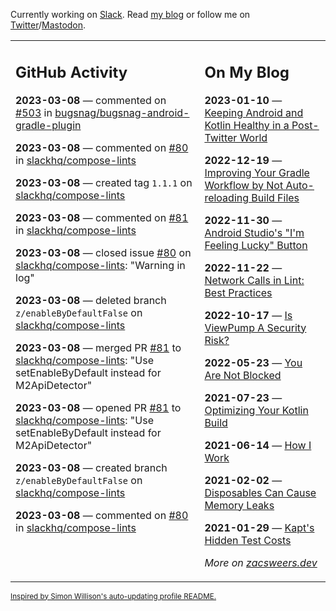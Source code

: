 Currently working on [Slack](https://slack.com/). Read [my blog](https://zacsweers.dev/) or follow me on [Twitter](https://twitter.com/ZacSweers)/[Mastodon](https://hachyderm.io/@ZacSweers).

<table><tr><td valign="top" width="60%">

## GitHub Activity
<!-- githubActivity starts -->
**2023-03-08** — commented on [#503](https://github.com/bugsnag/bugsnag-android-gradle-plugin/issues/503#issuecomment-1460729274) in [bugsnag/bugsnag-android-gradle-plugin](https://github.com/bugsnag/bugsnag-android-gradle-plugin)

**2023-03-08** — commented on [#80](https://github.com/slackhq/compose-lints/issues/80#issuecomment-1460623871) in [slackhq/compose-lints](https://github.com/slackhq/compose-lints)

**2023-03-08** — created tag `1.1.1` on [slackhq/compose-lints](https://github.com/slackhq/compose-lints)

**2023-03-08** — commented on [#81](https://github.com/slackhq/compose-lints/pull/81#issuecomment-1460615823) in [slackhq/compose-lints](https://github.com/slackhq/compose-lints)

**2023-03-08** — closed issue [#80](https://github.com/slackhq/compose-lints/issues/80) on [slackhq/compose-lints](https://github.com/slackhq/compose-lints): "Warning in log"

**2023-03-08** — deleted branch `z/enableByDefaultFalse` on [slackhq/compose-lints](https://github.com/slackhq/compose-lints)

**2023-03-08** — merged PR [#81](https://github.com/slackhq/compose-lints/pull/81) to [slackhq/compose-lints](https://github.com/slackhq/compose-lints): "Use setEnableByDefault instead for M2ApiDetector"

**2023-03-08** — opened PR [#81](https://github.com/slackhq/compose-lints/pull/81) to [slackhq/compose-lints](https://github.com/slackhq/compose-lints): "Use setEnableByDefault instead for M2ApiDetector"

**2023-03-08** — created branch `z/enableByDefaultFalse` on [slackhq/compose-lints](https://github.com/slackhq/compose-lints)

**2023-03-08** — commented on [#80](https://github.com/slackhq/compose-lints/issues/80#issuecomment-1460552051) in [slackhq/compose-lints](https://github.com/slackhq/compose-lints)
<!-- githubActivity ends -->
</td><td valign="top" width="40%">

## On My Blog
<!-- blog starts -->
**2023-01-10** — [Keeping Android and Kotlin Healthy in a Post-Twitter World](https://www.zacsweers.dev/keeping-android-healthy/)

**2022-12-19** — [Improving Your Gradle Workflow by Not Auto-reloading Build Files](https://www.zacsweers.dev/improving-your-workflow-by-not-auto-reloading-build-files/)

**2022-11-30** — [Android Studio's "I'm Feeling Lucky" Button](https://www.zacsweers.dev/android-studios-im-feeling-lucky-button/)

**2022-11-22** — [Network Calls in Lint: Best Practices](https://www.zacsweers.dev/network-calls-in-lint-best-practices/)

**2022-10-17** — [Is ViewPump A Security Risk?](https://www.zacsweers.dev/is-viewpump-a-security-risk/)

**2022-05-23** — [You Are Not Blocked](https://www.zacsweers.dev/you-are-not-blocked/)

**2021-07-23** — [Optimizing Your Kotlin Build](https://www.zacsweers.dev/optimizing-your-kotlin-build/)

**2021-06-14** — [How I Work](https://www.zacsweers.dev/how-i-work/)

**2021-02-02** — [Disposables Can Cause Memory Leaks](https://www.zacsweers.dev/disposables-can-cause-memory-leaks/)

**2021-01-29** — [Kapt's Hidden Test Costs](https://www.zacsweers.dev/kapts-hidden-test-costs/)
<!-- blog ends -->
_More on [zacsweers.dev](https://zacsweers.dev/)_
</td></tr></table>

<sub><a href="https://simonwillison.net/2020/Jul/10/self-updating-profile-readme/">Inspired by Simon Willison's auto-updating profile README.</a></sub>